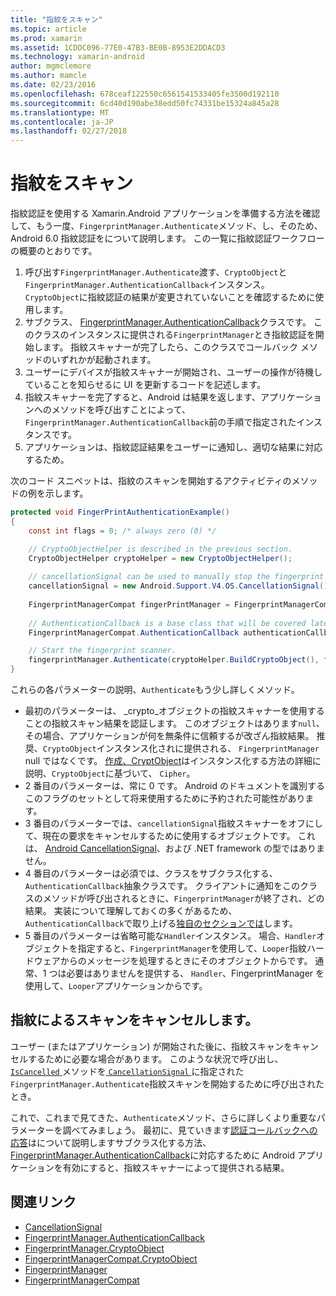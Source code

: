 ```yaml
---
title: "指紋をスキャン"
ms.topic: article
ms.prod: xamarin
ms.assetid: 1CDDC096-77E0-47B3-BE0B-8953E2DDACD3
ms.technology: xamarin-android
author: mgmclemore
ms.author: mamcle
ms.date: 02/23/2016
ms.openlocfilehash: 678ceaf122550c6561541533405fe3500d192110
ms.sourcegitcommit: 6cd40d190abe38edd50fc74331be15324a845a28
ms.translationtype: MT
ms.contentlocale: ja-JP
ms.lasthandoff: 02/27/2018
---
```

# <a name="scanning-for-fingerprints"></a>指紋をスキャン

指紋認証を使用する Xamarin.Android アプリケーションを準備する方法を確認して、もう一度、`FingerprintManager.Authenticate`メソッド、し、そのため、Android 6.0 指紋認証をについて説明します。 この一覧に指紋認証ワークフローの概要のとおりです。

1. 呼び出す`FingerprintManager.Authenticate`渡す、`CryptoObject`と`FingerprintManager.AuthenticationCallback`インスタンス。 `CryptoObject`に指紋認証の結果が変更されていないことを確認するために使用します。 
2. サブクラス、 [FingerprintManager.AuthenticationCallback](http://developer.android.com/reference/android/hardware/fingerprint/FingerprintManager.AuthenticationCallback.html)クラスです。 このクラスのインスタンスに提供される`FingerprintManager`とき指紋認証を開始します。 指紋スキャナーが完了したら、このクラスでコールバック メソッドのいずれかが起動されます。
3. ユーザーにデバイスが指紋スキャナーが開始され、ユーザーの操作が待機していることを知らせるに UI を更新するコードを記述します。 
4. 指紋スキャナーを完了すると、Android は結果を返します、アプリケーションへのメソッドを呼び出すことによって、`FingerprintManager.AuthenticationCallback`前の手順で指定されたインスタンスです。
5. アプリケーションは、指紋認証結果をユーザーに通知し、適切な結果に対応するため。 

次のコード スニペットは、指紋のスキャンを開始するアクティビティのメソッドの例を示します。

```csharp
protected void FingerPrintAuthenticationExample()
{
    const int flags = 0; /* always zero (0) */

    // CryptoObjectHelper is described in the previous section.
    CryptoObjectHelper cryptoHelper = new CryptoObjectHelper();    
    
    // cancellationSignal can be used to manually stop the fingerprint scanner. 
    cancellationSignal = new Android.Support.V4.OS.CancellationSignal();
    
    FingerprintManagerCompat fingerPrintManager = FingerprintManagerCompat.From(this);
    
    // AuthenticationCallback is a base class that will be covered later on in this guide.
    FingerprintManagerCompat.AuthenticationCallback authenticationCallback = new MyAuthCallbackSample(this);

    // Start the fingerprint scanner.
    fingerprintManager.Authenticate(cryptoHelper.BuildCryptoObject(), flags, cancellationSignal, authenticationCallback, null);
}
```

これらの各パラメーターの説明、`Authenticate`もう少し詳しくメソッド。

* 最初のパラメーターは、 _crypto_オブジェクトの指紋スキャナーを使用することの指紋スキャン結果を認証します。 このオブジェクトはあります`null`、その場合、アプリケーションが何を無条件に信頼するが改ざん指紋結果。 推奨、`CryptoObject`インスタンス化されに提供される、 `FingerprintManager` null ではなくです。 [作成、CryptObject](~/android/platform/fingerprint-authentication/creating-a-cryptoobject.md)はインスタンス化する方法の詳細に説明、`CryptoObject`に基づいて、 `Cipher`。
* 2 番目のパラメーターは、常に 0 です。 Android のドキュメントを識別するこのフラグのセットとして将来使用するために予約された可能性があります。 
* 3 番目のパラメーターでは、`cancellationSignal`指紋スキャナーをオフにして、現在の要求をキャンセルするために使用するオブジェクトです。 これは、 [Android CancellationSignal](http://developer.android.com/reference/android/os/CancellationSignal.html)、および .NET framework の型ではありません。
* 4 番目のパラメーターは必須では、クラスをサブクラス化する、`AuthenticationCallback`抽象クラスです。 クライアントに通知をこのクラスのメソッドが呼び出されるときに、`FingerprintManager`が終了され、どの結果。 実装について理解しておくの多くがあるため、`AuthenticationCallback`で取り上げる[独自のセクションでは](~/android/platform/fingerprint-authentication/fingerprint-authentication-callbacks.md)します。
* 5 番目のパラメーターは省略可能な`Handler`インスタンス。 場合、`Handler`オブジェクトを指定すると、`FingerprintManager`を使用して、`Looper`指紋ハードウェアからのメッセージを処理するときにそのオブジェクトからです。 通常、1 つは必要はありませんを提供する、 `Handler`、FingerprintManager を使用して、`Looper`アプリケーションからです。

## <a name="cancelling-a-fingerprint-scan"></a>指紋によるスキャンをキャンセルします。

ユーザー (またはアプリケーション) が開始された後に、指紋スキャンをキャンセルするために必要な場合があります。 このような状況で呼び出し、 [ `IsCancelled` ](http://developer.android.com/reference/android/os/CancellationSignal.html#isCanceled())メソッドを[ `CancellationSignal` ](http://developer.android.com/reference/android/os/CancellationSignal.html)に指定された`FingerprintManager.Authenticate`指紋スキャンを開始するために呼び出されたとき。

これで、これまで見てきた、`Authenticate`メソッド、さらに詳しくより重要なパラメーターを調べてみましょう。 最初に、見ていきます[認証コールバックへの応答](~/android/platform/fingerprint-authentication/fingerprint-authentication-callbacks.md)はについて説明しますサブクラス化する方法、 [FingerprintManager.AuthenticationCallback](http://developer.android.com/reference/android/hardware/fingerprint/FingerprintManager.AuthenticationCallback.html)に対応するために Android アプリケーションを有効にすると、指紋スキャナーによって提供される結果。




## <a name="related-links"></a>関連リンク

- [CancellationSignal](http://developer.android.com/reference/android/os/CancellationSignal.html)
- [FingerprintManager.AuthenticationCallback](http://developer.android.com/reference/android/hardware/fingerprint/FingerprintManager.AuthenticationCallback.html)
- [FingerprintManager.CryptoObject](http://developer.android.com/reference/android/hardware/fingerprint/FingerprintManager.CryptoObject.html)
- [FingerprintManagerCompat.CryptoObject](http://developer.android.com/reference/android/support/v4/hardware/fingerprint/FingerprintManagerCompat.CryptoObject.html)
- [FingerprintManager](http://developer.android.com/reference/android/hardware/fingerprint/FingerprintManager.html)
- [FingerprintManagerCompat](http://developer.android.com/reference/android/support/v4/hardware/fingerprint/FingerprintManagerCompat.html)
